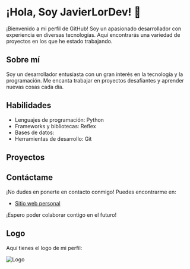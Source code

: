 # ¡Hola, Soy JavierLorDev! 👋

¡Bienvenido a mi perfil de GitHub! Soy un apasionado desarrollador con experiencia en diversas tecnologías. Aquí encontrarás una variedad de proyectos en los que he estado trabajando.

## Sobre mí

Soy un desarrollador entusiasta con un gran interés en la tecnología y la programación. Me encanta trabajar en proyectos desafiantes y aprender nuevas cosas cada día.

## Habilidades

- Lenguajes de programación: Python
- Frameworks y bibliotecas: Reflex
- Bases de datos:
- Herramientas de desarrollo: Git

## Proyectos 



## Contáctame

¡No dudes en ponerte en contacto conmigo! Puedes encontrarme en:


- [Sitio web personal](JavierLorDev.con)

¡Espero poder colaborar contigo en el futuro!

## Logo

Aquí tienes el logo de mi perfil:

![Logo](OIG2 (5))

